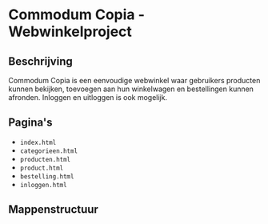 # Commodum Copia - Webwinkelproject

## Beschrijving
Commodum Copia is een eenvoudige webwinkel waar gebruikers producten kunnen bekijken, toevoegen aan hun winkelwagen en bestellingen kunnen afronden. Inloggen en uitloggen is ook mogelijk.

## Pagina's
- `index.html`
- `categorieen.html`
- `producten.html`
- `product.html`
- `bestelling.html`
- `inloggen.html`

## Mappenstructuur
